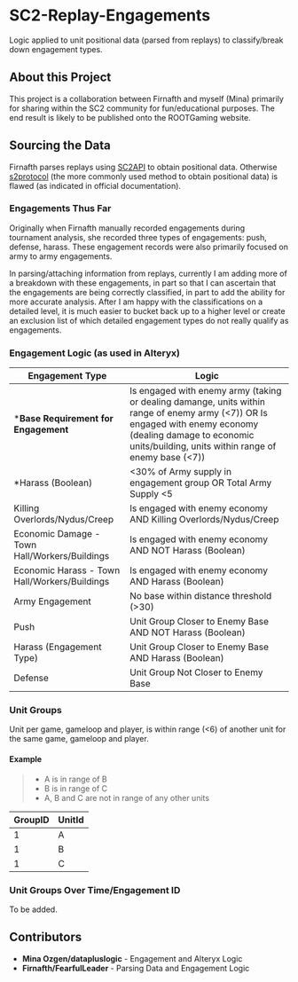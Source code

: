 # SC2-Replay-Engagements

Logic applied to unit positional data (parsed from replays) to classify/break down engagement types.

## About this Project

This project is a collaboration between Firnafth and myself (Mina) primarily for sharing within the SC2 community for fun/educational purposes. The end result is likely to be published onto the ROOTGaming website.

## Sourcing the Data

Firnafth parses replays using [SC2API](https://blizzard.github.io/s2client-api/) to obtain positional data. Otherwise [s2protocol](https://github.com/Blizzard/s2protocol) (the more commonly used method to obtain positional data) is flawed (as indicated in official documentation).

### Engagements Thus Far

Originally when Firnafth manually recorded engagements during tournament analysis, she recorded three types of engagements: push, defense, harass. These engagement records were also primarily focused on army to army engagements.

In parsing/attaching information from replays, currently I am adding more of a breakdown with these engagements, in part so that I can ascertain that the engagements are being correctly classified, in part to add the ability for more accurate analysis. After I am happy with the classifications on a detailed level, it is much easier to bucket back up to a higher level or create an exclusion list of which detailed engagement types do not really qualify as engagements.

### Engagement Logic (as used in Alteryx)

Engagement Type | Logic
------------ | -------------
***Base Requirement for Engagement** | Is engaged with enemy army (taking or dealing damange, units within range of enemy army (<7)) OR Is engaged with enemy economy (dealing damage to economic units/building, units within range of enemy base (<7))
*Harass (Boolean) | <30% of Army supply in engagement group OR Total Army Supply <5
Killing Overlords/Nydus/Creep |  Is engaged with enemy economy AND Killing Overlords/Nydus/Creep
Economic Damage - Town Hall/Workers/Buildings | Is engaged with enemy economy AND NOT Harass (Boolean)
Economic Harass - Town Hall/Workers/Buildings | Is engaged with enemy economy AND Harass (Boolean)
Army Engagement | No base within distance threshold (>30)
Push | Unit Group Closer to Enemy Base AND NOT Harass (Boolean)
Harass (Engagement Type) | Unit Group Closer to Enemy Base AND Harass (Boolean)
Defense | Unit Group Not Closer to Enemy Base

### Unit Groups
Unit per game, gameloop and player, is within range (<6) of another unit for the same game, gameloop and player.

#### Example
>* A is in range of B 
>* B is in range of C
>* A, B and C are not in range of any other units

GroupID | UnitId
------------ | -------------
1 | A
1 | B
1 | C

### Unit Groups Over Time/Engagement ID
To be added.

## Contributors

* **Mina Ozgen/datapluslogic** - Engagement and Alteryx Logic
* **Firnafth/FearfulLeader** - Parsing Data and Engagement Logic

